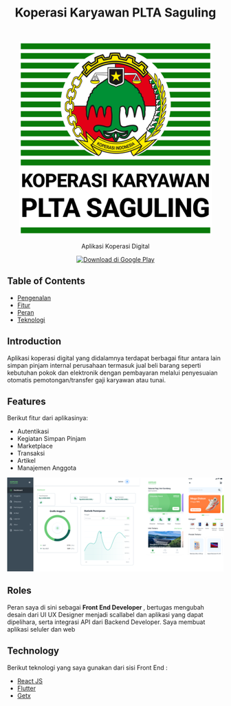 <h1 align="center"> Koperasi Karyawan PLTA Saguling </h1> <br>
<p align="center">
  <a href="https://gitpoint.co/">
    <img alt="GitPoint" title="GitPoint" src="https://raw.githubusercontent.com/DafaZakhulhaq27/portofolio_desc/master/assets/kopkar_saguling_logo.png" width="450">
  </a>
</p>

<p align="center">
  Aplikasi Koperasi Digital
</p>

<p align="center">

  <a href="https://play.google.com/store/apps/details?id=com.kopkarpltasaguling.kopkarplta_mobile">
    <img alt="Download di Google Play" title="Google Play" src="http://i.imgur.com/mtGRPuM.png" width="140">
  </a>
</p>

<!-- START doctoc generated TOC please keep comment here to allow auto update -->
<!-- DON'T EDIT THIS SECTION, INSTEAD RE-RUN doctoc TO UPDATE -->
## Table of Contents

- [Pengenalan](#introduction)
- [Fitur](#features)
- [Peran](#roles)
- [Teknologi](#technology)

<!-- END doctoc generated TOC please keep comment here to allow auto update -->

## Introduction

Aplikasi koperasi digital yang didalamnya terdapat berbagai fitur antara lain simpan pinjam internal perusahaan termasuk jual beli barang seperti kebutuhan pokok dan elektronik dengan pembayaran melalui penyesuaian otomatis pemotongan/transfer gaji karyawan atau tunai.

## Features

Berikut fitur dari aplikasinya:

* Autentikasi
* Kegiatan Simpan Pinjam
* Marketplace
* Transaksi
* Artikel
* Manajemen Anggota

<p align="center">
  <img src = "https://github.com/DafaZakhulhaq27/portofolio_desc/blob/master/assets/kopkar_saguling_ss.png?raw=true" width=700>
</p>

## Roles

Peran saya di sini sebagai <strong>Front End Developer </strong>, bertugas mengubah desain dari UI UX Designer menjadi scallabel dan aplikasi yang dapat dipelihara, serta integrasi API dari Backend Developer. Saya membuat aplikasi seluler dan web

## Technology

Berikut teknologi yang saya gunakan dari sisi Front End :

- [React JS](https://reactjs.org/)
- [Flutter](https://flutter.dev/)
- [Getx](https://pub.dev/packages/get)
